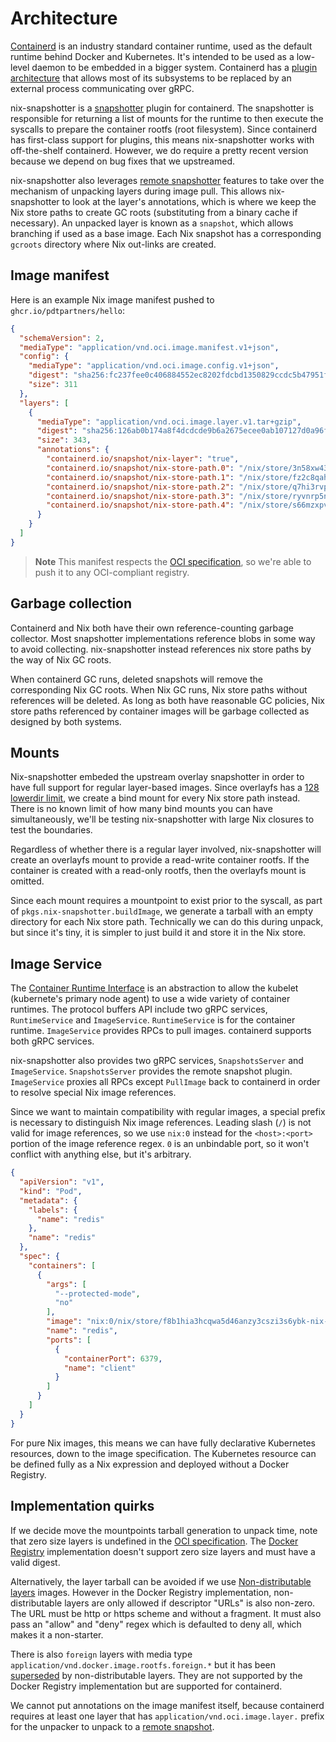 # Architecture

[Containerd][containerd] is an industry standard container runtime, used as the
default runtime behind Docker and Kubernetes. It's intended to be used as a
low-level daemon to be embedded in a bigger system. Containerd has a
[plugin architecture][plugin-architecture] that allows most of its subsystems
to be replaced by an external process communicating over gRPC.

nix-snapshotter is a [snapshotter][snapshotter] plugin for containerd. The
snapshotter is responsible for returning a list of mounts for the runtime to
then execute the syscalls to prepare the container rootfs (root filesystem).
Since containerd has first-class support for plugins, this means
nix-snapshotter works with off-the-shelf containerd. However, we do require
a pretty recent version because we depend on bug fixes that we upstreamed.

nix-snapshotter also leverages [remote snapshotter][remote-snapshotter]
features to take over the mechanism of unpacking layers during image pull. This
allows nix-snapshotter to look at the layer's annotations, which is where we keep the Nix
store paths to create GC roots (substituting from a binary cache if necessary).
An unpacked layer is known as a `snapshot`, which allows branching if used as
a base image. Each Nix snapshot has a corresponding `gcroots` directory where
Nix out-links are created.

## Image manifest

Here is an example Nix image manifest pushed to `ghcr.io/pdtpartners/hello`:

```json
{
  "schemaVersion": 2,
  "mediaType": "application/vnd.oci.image.manifest.v1+json",
  "config": {
    "mediaType": "application/vnd.oci.image.config.v1+json",
    "digest": "sha256:fc237fee0c406884552ec8202fdcbd1350829ccdc5b47951f59e2e1c75d734d1",
    "size": 311
  },
  "layers": [
    {
      "mediaType": "application/vnd.oci.image.layer.v1.tar+gzip",
      "digest": "sha256:126ab0b174a8f4dcdcde9b6a2675ecee0ab107127d0a96fe885938128d2884da",
      "size": 343,
      "annotations": {
        "containerd.io/snapshot/nix-layer": "true",
        "containerd.io/snapshot/nix-store-path.0": "/nix/store/3n58xw4373jp0ljirf06d8077j15pc4j-glibc-2.37-8",
        "containerd.io/snapshot/nix-store-path.1": "/nix/store/fz2c8qahxza5ygy4yvwdqzbck1bs3qag-libidn2-2.3.4",
        "containerd.io/snapshot/nix-store-path.2": "/nix/store/q7hi3rvpfgc232qkdq2dacmvkmsrnldg-libunistring-1.1",
        "containerd.io/snapshot/nix-store-path.3": "/nix/store/ryvnrp5n6kqv3fl20qy2xgcgdsza7i0m-xgcc-12.3.0-libgcc",
        "containerd.io/snapshot/nix-store-path.4": "/nix/store/s66mzxpvicwk07gjbjfw9izjfa797vsw-hello-2.12.1"
      }
    }
  ]
}
```

> **Note**
> This manifest respects the [OCI specification][oci-spec], so we're able to
> push it to any OCI-compliant registry.

## Garbage collection

Containerd and Nix both have their own reference-counting garbage collector.
Most snapshotter implementations reference blobs in some way to avoid
collecting. nix-snapshotter instead references nix store paths by the way of
Nix GC roots.

When containerd GC runs, deleted snapshots will remove the corresponding Nix
GC roots. When Nix GC runs, Nix store paths without references will be
deleted. As long as both have reasonable GC policies, Nix store paths
referenced by container images will be garbage collected as designed by both
systems.

## Mounts

Nix-snapshotter embeded the upstream overlay snapshotter in order to have full
support for regular layer-based images. Since overlayfs has a
[128 lowerdir limit][lowerdir-limit], we create a bind mount for every Nix
store path instead. There is no known limit of how many bind mounts you can
have simultaneously, we'll be testing nix-snapshotter with large Nix closures to
test the boundaries.

Regardless of whether there is a regular layer involved, nix-snapshotter will
create an overlayfs mount to provide a read-write container rootfs. If the
container is created with a read-only rootfs, then the overlayfs mount is
omitted.

Since each mount requires a mountpoint to exist prior to the syscall, as part
of `pkgs.nix-snapshotter.buildImage`, we generate a tarball with an empty
directory for each Nix store path. Technically we can do this during unpack,
but since it's tiny, it is simpler to just build it and store it in the Nix
store.

## Image Service

The [Container Runtime Interface][cri] is an abstraction to allow the kubelet
(kubernete's primary node agent) to use a wide variety of container runtimes.
The protocol buffers API include two gRPC services, `RuntimeService` and
`ImageService`. `RuntimeService` is for the container runtime. `ImageService`
provides RPCs to pull images. containerd supports both gRPC services.

nix-snapshotter also provides two gRPC services, `SnapshotsServer` and
`ImageService`. `SnapshotsServer` provides the remote snapshot plugin.
`ImageService` proxies all RPCs except `PullImage` back to containerd in
order to resolve special Nix image references.

Since we want to maintain compatibility with regular images, a special prefix
is necessary to distinguish Nix image references. Leading slash (`/`) is not
valid for image references, so we use `nix:0` instead for the `<host>:<port>`
portion of the image reference regex. `0` is an unbindable port, so it won't
conflict with anything else, but it's arbitrary.

```json
{
  "apiVersion": "v1",
  "kind": "Pod",
  "metadata": {
    "labels": {
      "name": "redis"
    },
    "name": "redis"
  },
  "spec": {
    "containers": [
      {
        "args": [
          "--protected-mode",
          "no"
        ],
        "image": "nix:0/nix/store/f8b1hia3hcqwa5d46anzy3cszi3s6ybk-nix-image-redis.tar",
        "name": "redis",
        "ports": [
          {
            "containerPort": 6379,
            "name": "client"
          }
        ]
      }
    ]
  }
}
```

For pure Nix images, this means we can have fully declarative Kubernetes
resources, down to the image specification. The Kubernetes resource can be
defined fully as a Nix expression and deployed without a Docker Registry.

## Implementation quirks

If we decide move the mountpoints tarball generation to unpack time, note that
zero size layers is undefined in the [OCI specification][oci-spec]. The
[Docker Registry][distribution] implementation doesn't support zero size layers
and must have a valid digest.

Alternatively, the layer tarball can be avoided if we use
[Non-distributable layers][nondistributable] images. However in the Docker
Registry implementation, non-distributable layers are only allowed if
descriptor "URLs" is also non-zero. The URL must be http or https scheme and
without a fragment. It must also pass an "allow" and "deny" regex which is
defaulted to deny all, which makes it a non-starter.

There is also `foreign` layers with media type
`application/vnd.docker.image.rootfs.foreign.*` but it has been
[superseded][superseded] by non-distributable layers. They are not supported
by the Docker Registry implementation but are supported for containerd.

We cannot put annotations on the image manifest itself, because containerd
requires at least one layer that has `application/vnd.oci.image.layer.` prefix
for the unpacker to unpack to a [remote snapshot][remote-snapshotter].

[containerd]: https://github.com/containerd/containerd
[cri]: https://github.com/kubernetes/cri-api
[distribution]: https://github.com/distribution/distribution
[lowerdir-limit]: https://github.com/moby/moby/issues/26380
[nondistributable]: https://github.com/opencontainers/image-spec/blob/v1.0.2/layer.md#non-distributable-layers
[oci-spec]: https://github.com/opencontainers/image-spec
[plugin-architecture]: https://github.com/containerd/containerd/blob/v1.7.2/docs/PLUGINS.md
[remote-snapshotter]: https://github.com/containerd/containerd/blob/v1.7.2/docs/remote-snapshotter.md
[snapshotter]: https://github.com/containerd/containerd/blob/v1.7.2/docs/snapshotters/README.md
[superseded]: https://github.com/opencontainers/image-spec/pull/233
